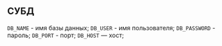 ## СУБД

`DB_NAME` - имя базы данных;
`DB_USER` - имя пользователя;
`DB_PASSWORD` - пароль;
`DB_PORT` - порт;
`DB_HOST` — хост;
